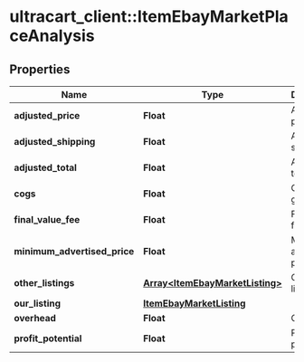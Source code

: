 # ultracart_client::ItemEbayMarketPlaceAnalysis

## Properties
Name | Type | Description | Notes
------------ | ------------- | ------------- | -------------
**adjusted_price** | **Float** | Adjusted price | [optional] 
**adjusted_shipping** | **Float** | Adjusted shipping | [optional] 
**adjusted_total** | **Float** | Adjusted total | [optional] 
**cogs** | **Float** | Cost of goods sold | [optional] 
**final_value_fee** | **Float** | Final value fee | [optional] 
**minimum_advertised_price** | **Float** | Minimum advertised price | [optional] 
**other_listings** | [**Array&lt;ItemEbayMarketListing&gt;**](ItemEbayMarketListing.md) | Other listings | [optional] 
**our_listing** | [**ItemEbayMarketListing**](ItemEbayMarketListing.md) |  | [optional] 
**overhead** | **Float** | Overhead | [optional] 
**profit_potential** | **Float** | Profit potential | [optional] 


